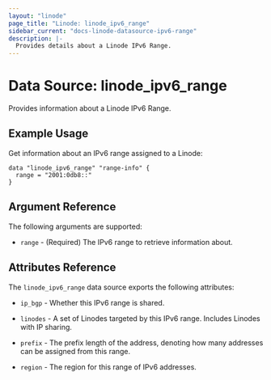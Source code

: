 ```yaml
---
layout: "linode"
page_title: "Linode: linode_ipv6_range"
sidebar_current: "docs-linode-datasource-ipv6-range"
description: |-
  Provides details about a Linode IPv6 Range.
---
```


# Data Source: linode\_ipv6\_range

Provides information about a Linode IPv6 Range.

## Example Usage

Get information about an IPv6 range assigned to a Linode:

```hcl
data "linode_ipv6_range" "range-info" {
  range = "2001:0db8::"
}
```

## Argument Reference

The following arguments are supported:

* `range` - (Required) The IPv6 range to retrieve information about.

## Attributes Reference

The `linode_ipv6_range` data source exports the following attributes:

* `ip_bgp` - Whether this IPv6 range is shared.

* `linodes` - A set of Linodes targeted by this IPv6 range. Includes Linodes with IP sharing.

* `prefix` - The prefix length of the address, denoting how many addresses can be assigned from this range.

* `region` - The region for this range of IPv6 addresses.
